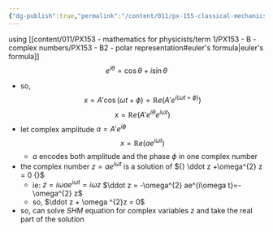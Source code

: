 ```yaml
---
{"dg-publish":true,"permalink":"/content/011/px-155-classical-mechanics-and-special-relativity/classical-mechanics/px-155-d-simple-harmonic-motion/px-155-d6-shm-and-complex-exponentials/","noteIcon":"1","created":"2025-08-27T13:14:08.814+01:00","updated":"2024-11-26T19:55:55.000+00:00"}
---
```


using [[content/011/PX153 - mathematics for physicists/term 1/PX153 - B - complex numbers/PX153 - B2 - polar representation#euler's formula\|euler's formula]]
$$e^{i\theta}=\cos\theta+i\sin\theta$$
- so, $$x=A' \cos{(\omega t+\phi)}= \mathbb Re(A'e^{i(\omega t + \phi)})$$
$$x=\mathbb{R}e(A'e^{i\theta}e^{i\omega t})$$
- let complex amplitude $a=A'e^{i\phi}$
$$x=\mathbb{R}e(ae^{i\omega t})$$
	- $a$ encodes both amplitude and the phase $\phi$ in one complex number
- the complex number $z=ae^{i\omega t}$ is a solution of ${} \ddot z +\omega^{2} z = 0 {}$
	- ie: $\dot z =  i \omega ae^{i\omega t}=i\omega z$
		$\ddot z = -\omega^{2} ae^{i\omega t}=-\omega^{2} z$
	- so, $\ddot z + \omega ^{2}z = 0$
- so, can solve $SHM$ equation for complex variables $z$ and take the real part of the solution